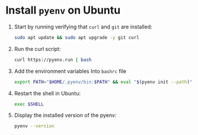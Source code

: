 # Install `pyenv` on Ubuntu

1. Start by running verifying that `curl` and `git` are installed:
    ``` bash
    sudo apt update && sudo apt upgrade -y git curl
    ```

2. Run the curl script:
    ``` bash
    curl https://pyenv.run | bash
    ```

3. Add the environment variables Into `bashrc` file
    ``` bash
    export PATH="$HOME/.pyenv/bin:$PATH" && eval "$(pyenv init --path)" && echo -e 'if command -v pyenv 1>/dev/null 2>&1; then\n eval "$(pyenv init -)"\nfi' >> ~/.bashrc
    ```

4. Restart the shell in Ubuntu:
    ``` bash
    exec $SHELL
    ```

5. Display the installed version of the pyenv:
    ``` bash
    pyenv --version
    ```